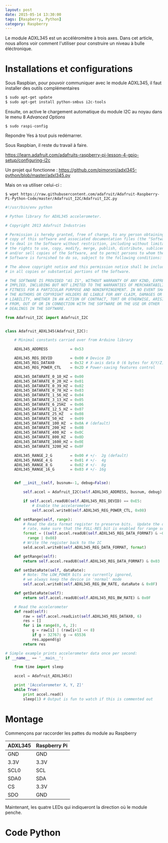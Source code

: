 ```yaml
---
layout: post
date: 2015-05-14 13:30:00
tags: [Raspberry, Python]
category: Raspberry
---
```


Le module ADXL345 est un accéléromètre à trois axes.
Dans cet article, nous allons voir comment l'utiliser pour construire un
niveau à bulle éléctronique.

# Installations et configurations

Sous Raspbian, pour pouvoir communiquer avec le module ADXL345,
il faut installer des outils complémentaires

```bash
$ sudo apt-get update
$ sudo apt-get install python-smbus i2c-tools
```

Ensuite, on active le chargement automatique du module I2C au noyau
dans le menu 8 *Advanced Options* 

```
$ sudo raspi-config
```

Repondre Yes à tout puis redémarrer.

Sous Raspbian, il reste du travail à faire.

https://learn.adafruit.com/adafruits-raspberry-pi-lesson-4-gpio-setup/configuring-i2c

Un projet qui fonctionne :
https://github.com/pimoroni/adxl345-python/blob/master/adxl345.py

Mais on va utiliser celui-ci :


    $ wget https://raw.githubusercontent.com/adafruit/Adafruit-Raspberry-Pi-Python-Code/master/Adafruit_I2C/Adafruit_I2C.py

```python
#!/usr/bin/env python

# Python library for ADXL345 accelerometer.

# Copyright 2013 Adafruit Industries

# Permission is hereby granted, free of charge, to any person obtaining a
# copy of this software and associated documentation files (the "Software"),
# to deal in the Software without restriction, including without limitation
# the rights to use, copy, modify, merge, publish, distribute, sublicense,
# and/or sell copies of the Software, and to permit persons to whom the
# Software is furnished to do so, subject to the following conditions:

# The above copyright notice and this permission notice shall be included
# in all copies or substantial portions of the Software.

# THE SOFTWARE IS PROVIDED "AS IS", WITHOUT WARRANTY OF ANY KIND, EXPRESS OR
# IMPLIED, INCLUDING BUT NOT LIMITED TO THE WARRANTIES OF MERCHANTABILITY,
# FITNESS FOR A PARTICULAR PURPOSE AND NONINFRINGEMENT. IN NO EVENT SHALL
# THE AUTHORS OR COPYRIGHT HOLDERS BE LIABLE FOR ANY CLAIM, DAMAGES OR OTHER
# LIABILITY, WHETHER IN AN ACTION OF CONTRACT, TORT OR OTHERWISE, ARISING
# FROM, OUT OF OR IN CONNECTION WITH THE SOFTWARE OR THE USE OR OTHER
# DEALINGS IN THE SOFTWARE.

from Adafruit_I2C import Adafruit_I2C


class Adafruit_ADXL345(Adafruit_I2C):

    # Minimal constants carried over from Arduino library

    ADXL345_ADDRESS          = 0x53

    ADXL345_REG_DEVID        = 0x00 # Device ID
    ADXL345_REG_DATAX0       = 0x32 # X-axis data 0 (6 bytes for X/Y/Z)
    ADXL345_REG_POWER_CTL    = 0x2D # Power-saving features control

    ADXL345_DATARATE_0_10_HZ = 0x00
    ADXL345_DATARATE_0_20_HZ = 0x01
    ADXL345_DATARATE_0_39_HZ = 0x02
    ADXL345_DATARATE_0_78_HZ = 0x03
    ADXL345_DATARATE_1_56_HZ = 0x04
    ADXL345_DATARATE_3_13_HZ = 0x05
    ADXL345_DATARATE_6_25HZ  = 0x06
    ADXL345_DATARATE_12_5_HZ = 0x07
    ADXL345_DATARATE_25_HZ   = 0x08
    ADXL345_DATARATE_50_HZ   = 0x09
    ADXL345_DATARATE_100_HZ  = 0x0A # (default)
    ADXL345_DATARATE_200_HZ  = 0x0B
    ADXL345_DATARATE_400_HZ  = 0x0C
    ADXL345_DATARATE_800_HZ  = 0x0D
    ADXL345_DATARATE_1600_HZ = 0x0E
    ADXL345_DATARATE_3200_HZ = 0x0F

    ADXL345_RANGE_2_G        = 0x00 # +/-  2g (default)
    ADXL345_RANGE_4_G        = 0x01 # +/-  4g
    ADXL345_RANGE_8_G        = 0x02 # +/-  8g
    ADXL345_RANGE_16_G       = 0x03 # +/- 16g


    def __init__(self, busnum=-1, debug=False):

        self.accel = Adafruit_I2C(self.ADXL345_ADDRESS, busnum, debug)

        if self.accel.readU8(self.ADXL345_REG_DEVID) == 0xE5:
            # Enable the accelerometer
            self.accel.write8(self.ADXL345_REG_POWER_CTL, 0x08)

    def setRange(self, range):
        # Read the data format register to preserve bits.  Update the data
        # rate, make sure that the FULL-RES bit is enabled for range scaling
        format = ((self.accel.readU8(self.ADXL345_REG_DATA_FORMAT) & ~0x0F) |
          range | 0x08)
        # Write the register back to the IC
        seld.accel.write8(self.ADXL345_REG_DATA_FORMAT, format)

    def getRange(self):
        return self.accel.readU8(self.ADXL345_REG_DATA_FORMAT) & 0x03

    def setDataRate(self, dataRate):
        # Note: The LOW_POWER bits are currently ignored,
        # we always keep the device in 'normal' mode
        self.accel.write8(self.ADXL345_REG_BW_RATE, dataRate & 0x0F)

    def getDataRate(self):
        return self.accel.readU8(self.ADXL345_REG_BW_RATE) & 0x0F

    # Read the accelerometer
    def read(self):
        raw = self.accel.readList(self.ADXL345_REG_DATAX0, 6)
        res = []
        for i in range(0, 6, 2):
            g = raw[i] | (raw[i+1] << 8)
            if g > 32767: g -= 65536
            res.append(g)
        return res

# Simple example prints accelerometer data once per second:
if __name__ == '__main__':

    from time import sleep

    accel = Adafruit_ADXL345()

    print '[Accelerometer X, Y, Z]'
    while True:
        print accel.read()
        sleep(1) # Output is fun to watch if this is commented out
```

# Montage

Commençons par raccorder les pattes du module au Raspberry

ADXL345 | Raspberry Pi
--------|-------------
   GND  | GND
  3.3V  | 3.3V
  SCL0  | SCL
  SDA0  | SDA
    CS  | 3.3V
   SDO  | GND

Maintenant, les quatre LEDs qui indiqueront la direction où le module penche.

# Code Python

